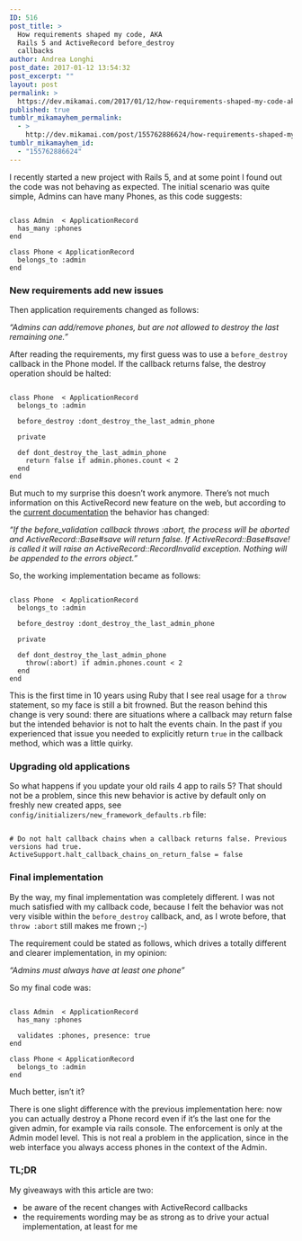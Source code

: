 ```yaml
---
ID: 516
post_title: >
  How requirements shaped my code, AKA
  Rails 5 and ActiveRecord before_destroy
  callbacks
author: Andrea Longhi
post_date: 2017-01-12 13:54:32
post_excerpt: ""
layout: post
permalink: >
  https://dev.mikamai.com/2017/01/12/how-requirements-shaped-my-code-aka-rails-5-and/
published: true
tumblr_mikamayhem_permalink:
  - >
    http://dev.mikamai.com/post/155762886624/how-requirements-shaped-my-code-aka-rails-5-and
tumblr_mikamayhem_id:
  - "155762886624"
---
```

I recently started a new project with Rails 5, and at some point I found out the code was not behaving as expected.
The initial scenario was quite simple, Admins can have many Phones, as this code suggests:

<!--more--> 

<pre><code>
class Admin  &lt; ApplicationRecord
  has_many :phones
end

class Phone &lt; ApplicationRecord
  belongs_to :admin
end
</code></pre>
<h3>New requirements add new issues</h3>
Then application requirements changed as follows:

<cite>“Admins can add/remove phones, but are not allowed to destroy the last remaining one.”</cite>

After reading the requirements, my first guess was to use a <code>before_destroy</code> callback in the Phone model. If the callback returns false, the destroy operation should be halted:
<pre><code>
class Phone  &lt; ApplicationRecord
  belongs_to :admin

  before_destroy :dont_destroy_the_last_admin_phone

  private

  def dont_destroy_the_last_admin_phone
    return false if admin.phones.count &lt; 2
  end
end
</code></pre>
But much to my surprise this doesn’t work anymore. There’s not much information on this ActiveRecord new feature on the web, but according to the <a href="http://api.rubyonrails.org/classes/ActiveRecord/Callbacks.html">current documentation</a> the behavior has changed:

<cite>“If the before_validation callback throws :abort, the process will be aborted and ActiveRecord::Base#save will return false. If ActiveRecord::Base#save! is called it will raise an ActiveRecord::RecordInvalid exception. Nothing will be appended to the errors object.”</cite>

So, the working implementation became as follows:
<pre><code>
class Phone  &lt; ApplicationRecord
  belongs_to :admin

  before_destroy :dont_destroy_the_last_admin_phone

  private

  def dont_destroy_the_last_admin_phone
    throw(:abort) if admin.phones.count &lt; 2
  end
end
</code></pre>
This is the first time in 10 years using Ruby that I see real usage for a <code>throw</code> statement, so my face is still a bit frowned.
But the reason behind this change is very sound: there are situations where a callback may return false but the intended behavior is not to halt the events chain. In the past if you experienced that issue you needed to explicitly return <code>true</code> in the callback method, which was a little quirky.
<h3>Upgrading old applications</h3>
So what happens if you update your old rails 4 app to rails 5? That should not be a problem, since this new behavior is active by default only on freshly new created apps, see <code>config/initializers/new_framework_defaults.rb</code> file:
<pre><code>
# Do not halt callback chains when a callback returns false. Previous versions had true.
ActiveSupport.halt_callback_chains_on_return_false = false
</code></pre>
<h3>Final implementation</h3>
By the way, my final implementation was completely different. I was not much satisfied with my callback code, because I felt the behavior was not very visible within the <code>before_destroy</code> callback, and, as I wrote before, that <code>throw :abort</code> still makes me frown ;-)

The requirement could be stated as follows, which drives a totally different and clearer implementation, in my opinion:

<cite>“Admins must always have at least one phone”</cite>

So my final code was:
<pre><code>
class Admin  &lt; ApplicationRecord
  has_many :phones

  validates :phones, presence: true
end

class Phone &lt; ApplicationRecord
  belongs_to :admin
end
</code></pre>
Much better, isn’t it?

There is one slight difference with the previous implementation here: now you can actually destroy a Phone record even if it’s the last one for the given admin, for example via rails console. The enforcement is only at the Admin model level. This is not real a problem in the application, since in the web interface you always access phones in the context of the Admin.
<h3>TL;DR</h3>
My giveaways with this article are two:
<ul>
 	<li>be aware of the recent changes with ActiveRecord callbacks</li>
 	<li>the requirements wording may be as strong as to drive your actual implementation, at least for me</li>
</ul>
